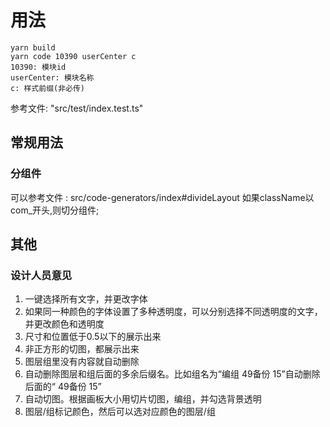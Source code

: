 # 用法
```
yarn build
yarn code 10390 userCenter c
10390: 模块id
userCenter: 模块名称
c: 样式前缀(非必传)
```

参考文件:
"src/test/index.test.ts"


## 常规用法

### 分组件
可以参考文件 : src/code-generators/index#divideLayout
如果className以com_开头,则切分组件;


## 其他

### 设计人员意见

1. 一键选择所有文字，并更改字体
2. 如果同一种颜色的字体设置了多种透明度，可以分别选择不同透明度的文字，并更改颜色和透明度
3. 尺寸和位置低于0.5以下的展示出来
4. 非正方形的切图，都展示出来
5. 图层组里没有内容就自动删除
6. 自动删除图层和组后面的多余后缀名。比如组名为“编组 49备份 15”自动删除后面的“ 49备份 15”
7. 自动切图。根据画板大小用切片切图，编组，并勾选背景透明
8. 图层/组标记颜色，然后可以选对应颜色的图层/组